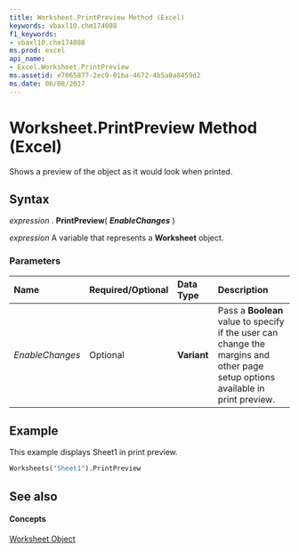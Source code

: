 ```yaml
---
title: Worksheet.PrintPreview Method (Excel)
keywords: vbaxl10.chm174088
f1_keywords:
- vbaxl10.chm174088
ms.prod: excel
api_name:
- Excel.Worksheet.PrintPreview
ms.assetid: e7065877-2ec9-01ba-4672-4b5a0a8459d2
ms.date: 06/08/2017
---
```



# Worksheet.PrintPreview Method (Excel)

Shows a preview of the object as it would look when printed.


## Syntax

 _expression_ . **PrintPreview**( **_EnableChanges_** )

 _expression_ A variable that represents a **Worksheet** object.


### Parameters



|**Name**|**Required/Optional**|**Data Type**|**Description**|
|:-----|:-----|:-----|:-----|
| _EnableChanges_|Optional| **Variant**|Pass a **Boolean** value to specify if the user can change the margins and other page setup options available in print preview.|

## Example

This example displays Sheet1 in print preview.


```vb
Worksheets("Sheet1").PrintPreview
```


## See also


#### Concepts


[Worksheet Object](worksheet-object-excel.md)

